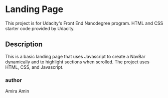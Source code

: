 # Landing Page
 
This project is for Udacity's Front End Nanodegree program. HTML and CSS starter code provided by Udacity.

## Description

This is a basic landing page that uses Javascript to create a NavBar dynamically and to highlight sections when scrolled. The project uses HTML, CSS, and Javascript. 


### author 
Amira Amin




